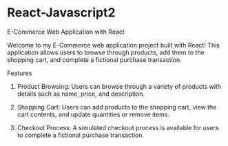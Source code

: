 # React-Javascript2

E-Commerce Web Application with React

Welcome to my E-Commerce web application project built with React!
This application allows users to browse through products, add them to the shopping cart, and complete a fictional purchase transaction.

Features

1.    Product Browsing: Users can browse through a variety of products with details such as name, price, and description.

2.    Shopping Cart: Users can add products to the shopping cart, view the cart contents, and update quantities or remove items.

3.    Checkout Process: A simulated checkout process is available for users to complete a fictional purchase transaction.

